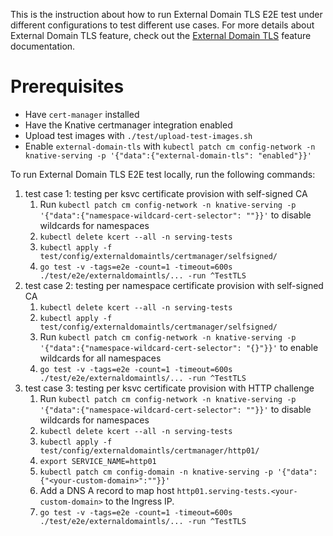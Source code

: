 This is the instruction about how to run External Domain TLS E2E test under different
configurations to test different use cases. For more details about External Domain TLS
feature, check out the [External Domain TLS](https://knative.dev/docs/serving/using-external-domain-tls/)
feature documentation.

# Prerequisites
* Have `cert-manager` installed
* Have the Knative certmanager integration enabled
* Upload test images with `./test/upload-test-images.sh`
* Enable `external-domain-tls` with `kubectl patch cm config-network -n knative-serving -p '{"data":{"external-domain-tls": "enabled"}}'`

To run External Domain TLS E2E test locally, run the following commands:

1. test case 1: testing per ksvc certificate provision with self-signed CA
   1. Run `kubectl patch cm config-network -n knative-serving -p '{"data":{"namespace-wildcard-cert-selector": ""}}'` to disable wildcards for namespaces
   1. `kubectl delete kcert --all -n serving-tests`
   1. `kubectl apply -f test/config/externaldomaintls/certmanager/selfsigned/`
   1. `go test -v -tags=e2e -count=1 -timeout=600s ./test/e2e/externaldomaintls/... -run ^TestTLS`
1. test case 2: testing per namespace certificate provision with self-signed CA
   1. `kubectl delete kcert --all -n serving-tests`
   1. `kubectl apply -f test/config/externaldomaintls/certmanager/selfsigned/`
   1. Run `kubectl patch cm config-network -n knative-serving -p '{"data":{"namespace-wildcard-cert-selector": "{}"}}'` to enable wildcards for all namespaces
   1. `go test -v -tags=e2e -count=1 -timeout=600s ./test/e2e/externaldomaintls/... -run ^TestTLS`
1. test case 3: testing per ksvc certificate provision with HTTP challenge
   1. Run `kubectl patch cm config-network -n knative-serving -p '{"data":{"namespace-wildcard-cert-selector": ""}}'` to disable wildcards for namespaces
   1. `kubectl delete kcert --all -n serving-tests`
   1. `kubectl apply -f test/config/externaldomaintls/certmanager/http01/`
   1. `export SERVICE_NAME=http01`
   1. `kubectl patch cm config-domain -n knative-serving -p '{"data":{"<your-custom-domain>":""}}'`
   1. Add a DNS A record to map host `http01.serving-tests.<your-custom-domain>`
      to the Ingress IP.
   1. `go test -v -tags=e2e -count=1 -timeout=600s ./test/e2e/externaldomaintls/... -run ^TestTLS`

